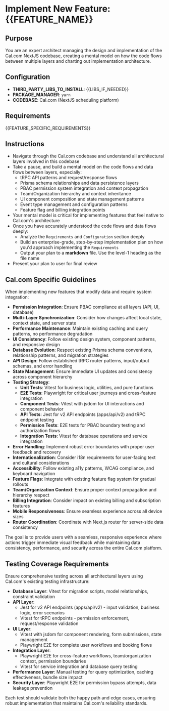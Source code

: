 # Implement New Feature: {{FEATURE_NAME}}

## Purpose

You are an expert architect managing the design and implementation of the Cal.com NextJS codebase, creating a mental model on how the code flows between multiple layers and charting out implementation architecture.

## Configuration

- **THIRD_PARTY_LIBS_TO_INSTALL**: {{LIBS_IF_NEEDED}}
- **PACKAGE_MANAGER**: `yarn`
- **CODEBASE**: Cal.com (NextJS scheduling platform)

## Requirements

{{FEATURE_SPECIFIC_REQUIREMENTS}}

## Instructions

- Navigate through the Cal.com codebase and understand all architectural layers involved in this codebase
- Take a pause, and build a mental model on the code flows and data flows between layers, especially:
  - tRPC API patterns and request/response flows
  - Prisma schema relationships and data persistence layers
  - PBAC permission system integration and context propagation
  - Team/Organization hierarchy and context inheritance
  - UI component composition and state management patterns
  - Event type management and configuration patterns
  - Feature flag and billing integration points
- Your mental model is critical for implementing features that feel native to Cal.com's architecture
- Once you have accurately understood the code flows and data flows deeply:
  - Analyze the `Requirements` and `Configuration` section deeply
  - Build an enterprise-grade, step-by-step implementation plan on how you'd approach implementing the `Requirements`
  - Output your plan to a **markdown** file. Use the level-1 heading as the file name
- Present your plan to user for final review

## Cal.com Specific Guidelines

When implementing new features that modify data and require system integration:

- **Permission Integration**: Ensure PBAC compliance at all layers (API, UI, database)
- **Multi-Layer Synchronization**: Consider how changes affect local state, context state, and server state
- **Performance Maintenance**: Maintain existing caching and query patterns, no performance degradation
- **UI Consistency**: Follow existing design system, component patterns, and responsive design
- **Database Evolution**: Respect existing Prisma schema conventions, relationship patterns, and migration strategies
- **API Design**: Follow established tRPC router patterns, input/output schemas, and error handling
- **State Management**: Ensure immediate UI updates and consistency across component hierarchy
- **Testing Strategy**:
  - **Unit Tests**: Vitest for business logic, utilities, and pure functions
  - **E2E Tests**: Playwright for critical user journeys and cross-feature integration
  - **Component Tests**: Vitest with jsdom for UI interactions and component behavior
  - **API Tests**: Jest for v2 API endpoints (apps/api/v2) and tRPC endpoint testing
  - **Permission Tests**: E2E tests for PBAC boundary testing and authorization flows
  - **Integration Tests**: Vitest for database operations and service integration
- **Error Handling**: Implement robust error boundaries with proper user feedback and recovery
- **Internationalization**: Consider i18n requirements for user-facing text and cultural considerations
- **Accessibility**: Follow existing a11y patterns, WCAG compliance, and keyboard navigation
- **Feature Flags**: Integrate with existing feature flag system for gradual rollouts
- **Team/Organization Context**: Ensure proper context propagation and hierarchy respect
- **Billing Integration**: Consider impact on existing billing and subscription features
- **Mobile Responsiveness**: Ensure seamless experience across all device sizes
- **Router Coordination**: Coordinate with Next.js router for server-side data consistency

The goal is to provide users with a seamless, responsive experience where actions trigger immediate visual feedback while maintaining data consistency, performance, and security across the entire Cal.com platform.

## Testing Coverage Requirements

Ensure comprehensive testing across all architectural layers using Cal.com's existing testing infrastructure:

- **Database Layer**: Vitest for migration scripts, model relationships, constraint validation
- **API Layer**:
  - Jest for v2 API endpoints (apps/api/v2) - input validation, business logic, error scenarios
  - Vitest for tRPC endpoints - permission enforcement, request/response validation
- **UI Layer**:
  - Vitest with jsdom for component rendering, form submissions, state management
  - Playwright E2E for complete user workflows and booking flows
- **Integration Layer**:
  - Playwright E2E for cross-feature workflows, team/organization context, permission boundaries
  - Vitest for service integration and database query testing
- **Performance Layer**: Manual testing for query optimization, caching effectiveness, bundle size impact
- **Security Layer**: Playwright E2E for permission bypass attempts, data leakage prevention

Each test should validate both the happy path and edge cases, ensuring robust implementation that maintains Cal.com's reliability standards.
